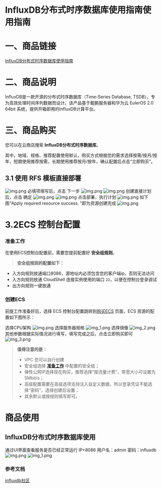# InfluxDB分布式时序数据库使用指南使用指南

# 一、商品链接

[InfluxDB分布式时序数据库使用指南](https://marketplace.huaweicloud.com/hidden/contents/a9cfecb8-a2db-45d3-b41a-f405ad18b065#productid=OFFI1151328119301599232)

# 二、商品说明

InfluxDB是一款开源的分布式时序数据库‌（Time-Series Database, TSDB），专为高效处理时间序列数据而设计。该产品基于鲲鹏服务器和华为云 EulerOS 2.0 64bit 系统，提供开箱即用的InfluxDB计算平台。
# 三、商品购买

您可以在云商店搜索 **InfluxDB分布式时序数据库**。

其中，地域、规格、推荐配置使用默认，购买方式根据您的需求选择按需/按月/按年，短期使用推荐按需，长期使用推荐按月/按年，确认配置后点击“立即购买”。


## 3.1 使用 RFS 模板直接部署
![img.png](images/img1.png)
必填项填写后，点击 下一步
![img.png](images/img2.png)
![img.png](images/img3.png)
创建直接计划后，点击 确定
![img.png](images/img4.png)
![img.png](images/img5.png)
点击部署，执行计划
![img.png](images/img6.png)
如下图“Apply required resource success. ”即为资源创建完成
![img.png](images/img7.png)
# 3.2ECS 控制台配置

### 准备工作

在使用ECS控制台配置前，需要您提前配置好 **安全组规则**。

> **安全组规则的配置如下：**
- 入方向规则放通端口8086，源地址内必须包含您的客户端ip，否则无法访问
- 入方向规则放通 CloudShell 连接实例使用的端口 `22`，以便在控制台登录调试
- 出方向规则一键放通

### 创建ECS

前提工作准备好后，选择 ECS 控制台配置跳转到[购买ECS](https://support.huaweicloud.com/qs-ecs/ecs_01_0103.html) 页面，ECS 资源的配置如下图所示：

选择CPU架构
![img.png](images/img8.png)
选择服务器规格
![img_1.png](images/img_1.png)
选择镜像
![img_2.png](images/img_2.png)
其他参数根据实际情况进行填写，填写完成之后，点击立即购买即可
![img_3.png](images/img_3.png)


> **值得注意的是：**
> - VPC 您可以自行创建
> - 安全组选择 [**准备工作**](#准备工作) 中配置的安全组；
> - 弹性公网IP选择现在购买，推荐选择“按流量计费”，带宽大小可设置为5Mbit/s；
> - 高级配置需要在高级选项支持注入自定义数据，所以登录凭证不能选择“密码”，选择创建后设置；
> - 其余默认或按规则填写即可。

# 商品使用

## InfluxDB分布式时序数据库使用

通过UI界面查看服务是否已经正常运行
IP+8086  用户名：admin 密码：influxdb
![img.png](images/img_4.png)
![img_1.png](images/img_5.png)


### 参考文档
[influxdb社区](https://github.com/influxdata/influxdb)
